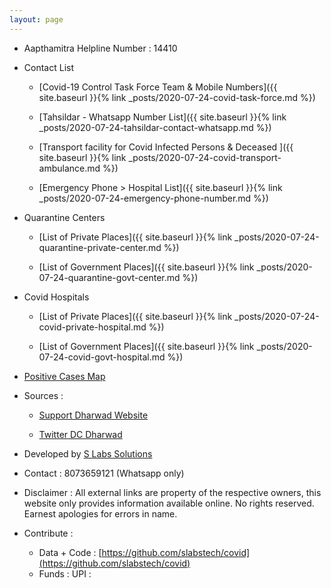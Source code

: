 ```yaml
---
layout: page
---
```


* Aapthamitra Helpline Number : 14410


* Contact List

  * [Covid-19 Control Task Force Team & Mobile Numbers]({{ site.baseurl }}{% link _posts/2020-07-24-covid-task-force.md %})  

  * [Tahsildar - Whatsapp Number List]({{ site.baseurl }}{% link _posts/2020-07-24-tahsildar-contact-whatsapp.md  %})

  * [Transport facility for Covid Infected Persons & Deceased ]({{ site.baseurl }}{% link _posts/2020-07-24-covid-transport-ambulance.md  %})

  * [Emergency Phone > Hospital List]({{ site.baseurl }}{% link _posts/2020-07-24-emergency-phone-number.md  %})

* Quarantine Centers
  *  [List of Private Places]({{ site.baseurl }}{% link _posts/2020-07-24-quarantine-private-center.md  %})

  * [List of Government Places]({{ site.baseurl }}{% link _posts/2020-07-24-quarantine-govt-center.md  %})


* Covid Hospitals
  * [List of Private Places]({{ site.baseurl }}{% link _posts/2020-07-24-covid-private-hospital.md  %})

  * [List of Government Places]({{ site.baseurl }}{% link _posts/2020-07-24-covid-govt-hospital.md  %})


* [Positive Cases Map](https://track.hdbrts.com/public.html)

* Sources :
  * [Support Dharwad Website](https://www.supportdharwad.in/notification)

  * [Twitter DC Dharwad](https://twitter.com/dc_dharwad)



* Developed by [S Labs Solutions](https://slabs.tech)

* Contact : 8073659121 (Whatsapp only)

* Disclaimer :
All external links are property of the respective owners, this website only provides information available online. No rights reserved. Earnest apologies for errors in name.

* Contribute :
  * Data  + Code : [https://github.com/slabstech/covid](https://github.com/slabstech/covid)
  * Funds : UPI :
